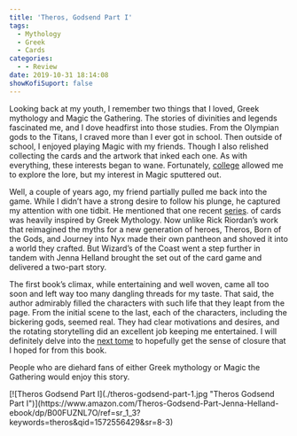 ```yaml
---
title: 'Theros, Godsend Part I'
tags:
  - Mythology
  - Greek
  - Cards
categories:
  - - Review
date: 2019-10-31 18:14:08
showKofiSuport: false
---
```


Looking back at my youth, I remember two things that I loved, Greek mythology and Magic the Gathering. The stories of divinities and legends fascinated me, and I dove headfirst into those studies. From the Olympian gods to the Titans, I craved more than I ever got in school. Then outside of school, I enjoyed playing Magic with my friends. Though I also relished collecting the cards and the artwork that inked each one. As with everything, these interests began to wane. Fortunately, [college](http://localhost:4000/archives/2013/03/24/greek-mythology-part-1) allowed me to explore the lore, but my interest in Magic sputtered out.

Well, a couple of years ago, my friend partially pulled me back into the game. While I didn’t have a strong desire to follow his plunge, he captured my attention with one tidbit. He mentioned that one recent [series](https://mtg.gamepedia.com/Theros_block).<!-- more --> of cards was heavily inspired by Greek Mythology. Now unlike Rick Riordan’s work that reimagined the myths for a new generation of heroes, Theros, Born of the Gods, and Journey into Nyx made their own pantheon and shoved it into a world they crafted. But Wizard’s of the Coast went a step further in tandem with Jenna Helland brought the set out of the card game and delivered a two-part story.

The first book’s climax, while entertaining and well woven, came all too soon and left way too many dangling threads for my taste. That said, the author admirably filled the characters with such life that they leapt from the page. From the initial scene to the last, each of the characters, including the bickering gods, seemed real. They had clear motivations and desires, and the rotating storytelling did an excellent job keeping me entertained. I will definitely delve into the [next tome](https://www.amazon.com/gp/product/B00JNPF4JA?notRedirectToSDP=1&ref_=dbs_pwh_calw_1&storeType=ebooks) to hopefully get the sense of closure that I hoped for from this book.

People who are diehard fans of either Greek mythology or Magic the Gathering would enjoy this story.

<div class="center">[![Theros Godsend Part I](./theros-godsend-part-1.jpg "Theros Godsend Part I")](https://www.amazon.com/Theros-Godsend-Part-Jenna-Helland-ebook/dp/B00FUZNL7O/ref=sr_1_3?keywords=theros&qid=1572556429&sr=8-3)</div>